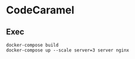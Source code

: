 # CodeCaramel

## Exec

```
docker-compose build
docker-compose up --scale server=3 server nginx
```
